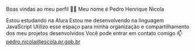 Boas vindas ao meu perfil 💙💙
Meu nome é Pedro Henrique Nicola 

Estou estudando na Alura
Estou me desenvolvendo na linguagem JavaScript
Utilizo esse espaço para minha organização e compartilhamento dos meu projetos desenvolvidos
Você pode entrar em contato comigo 📫
pedro.nicola@escola.pr.gob.br
